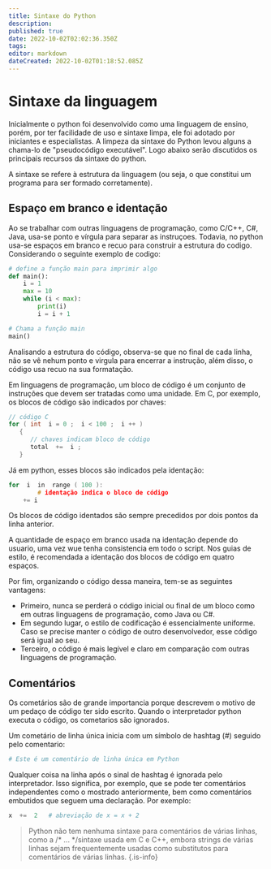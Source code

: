 ```yaml
---
title: Sintaxe do Python
description: 
published: true
date: 2022-10-02T02:02:36.350Z
tags: 
editor: markdown
dateCreated: 2022-10-02T01:18:52.085Z
---
```


# Sintaxe da linguagem 
Inicialmente o python foi desenvolvido como uma linguagem de ensino, porém, por ter facilidade de uso e sintaxe limpa, ele foi adotado por iniciantes e especialistas. A limpeza da sintaxe do Python levou alguns a chama-lo de "pseudocódigo executável". Logo abaixo serão discutidos os principais recursos da sintaxe do python.

A sintaxe se refere à estrutura da linguagem (ou seja, o que constitui um programa para ser formado corretamente).

## Espaço em branco e identação
Ao se trabalhar com outras linguagens de programação, como C/C++, C#, Java, usa-se ponto e vírgula para separar as instruçoes. Todavia, no python usa-se espaços em branco e recuo para construir a estrutura do codigo. Considerando o seguinte exemplo de codigo:

```python
# define a função main para imprimir algo
def main():
    i = 1
    max = 10
    while (i < max):
        print(i)
        i = i + 1

# Chama a função main 
main()
```

Analisando a estrutura do código, observa-se que no final de cada linha, não se vê nehum ponto e virgula para encerrar a instrução, além disso, o código usa recuo na sua formatação.

Em linguagens de programação, um bloco de código é um conjunto de instruções que devem ser tratadas como uma unidade. Em C, por exemplo, os blocos de código são indicados por chaves:

```C
// código C 
for ( int  i = 0 ;  i < 100 ;  i ++ ) 
   { 
      // chaves indicam bloco de código 
      total  +=  i ; 
   }
```

Já em python, esses blocos são indicados pela identação:

```C
for  i  in  range ( 100 ): 
		# identação indica o bloco de código 
    += i  
```

Os blocos de código identados são sempre precedidos por dois pontos da linha anterior.

A quantidade de espaço em branco usada na identação depende do usuario, uma vez wue tenha consistencia em todo o script. Nos guias de estilo, é recomendada a identação dos blocos de código em quatro espaços. 

Por fim, organizando o código dessa maneira, tem-se as seguintes vantagens:
- Primeiro, nunca se perderá o código inicial ou final de um bloco como em outras linguagens de programação, como Java ou C#.
- Em segundo lugar, o estilo de codificação é essencialmente uniforme. Caso se precise manter o código de outro desenvolvedor, esse código será igual ao seu.
- Terceiro, o código é mais legível e claro em comparação com outras linguagens de programação.

## Comentários
Os cometários são de grande importancia porque descrevem o motivo de um pedaço de código ter sido escrito. Quando o interpretador python executa o código, os cometarios são ignorados.

Um cometário de linha única inicia com um símbolo de hashtag (#) seguido pelo comentario:

```python
# Este é um comentário de linha única em Python
```
Qualquer coisa na linha após o sinal de hashtag é ignorada pelo interpretador. Isso significa, por exemplo, que se pode ter comentários independentes como o mostrado anteriormente, bem como comentários embutidos que seguem uma declaração. Por exemplo:

```python
x  +=  2   # abreviação de x = x + 2
```

> Python não tem nenhuma sintaxe para comentários de várias linhas, como a /* ... */sintaxe usada em C e C++, embora strings de várias linhas sejam frequentemente usadas como substitutos para comentários de várias linhas.
{.is-info}












